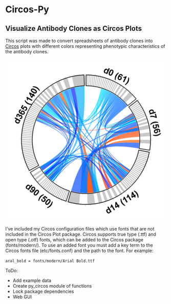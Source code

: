 # Circos-Py
## Visualize Antibody Clones as Circos Plots

This script was made to convert spreadsheets of antibody clones into [Circos](http://circos.ca/) plots with different colors representing phenotypic characteristics of the antibody clones.

![example](example.png)

I've included my Circos configuration files which use fonts that are not included in the Circos Plot package.  Circos supports true type (.ttf) and open type (.otf) fonts, which can be added to the Circos package (fonts/modern/). To use an added font you must add a key term to the Circos fonts file (etc/fonts.conf) and the path to the font.  For example:  

`aral_bold = fonts/modern/Arial Bold.ttf`  

ToDo:
- Add example data
- Create py_circos module of functions
- Lock package dependencies
- Web GUI
